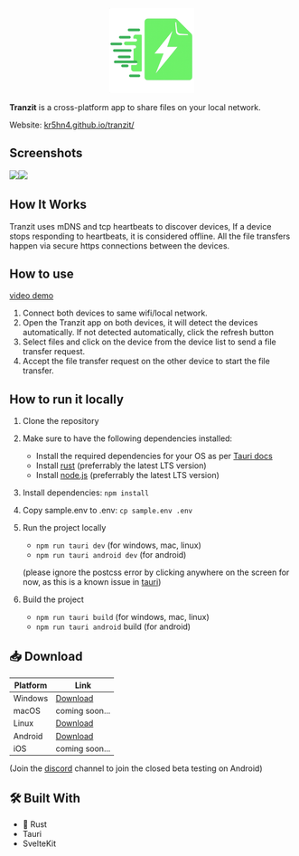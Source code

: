 <p align="center">
  <img src="./static/images/logo.png" alt="Tranzit logo" />
</p>

**Tranzit** is a cross-platform app to share files on your local network.

Website: [kr5hn4.github.io/tranzit/](https://kr5hn4.github.io/tranzit/)

## Screenshots

<img src="https://kr5hn4.github.io/tranzit/images/screenshot-2.png" height="300"/><img src="https://kr5hn4.github.io/tranzit/images/screenshot-3.png" height="300"/>

## How It Works

Tranzit uses mDNS and tcp heartbeats to discover devices, If a device stops responding to heartbeats, it is considered offline. All the file transfers happen via secure https connections between the devices.

## How to use

[video demo](https://youtube.com/)

1. Connect both devices to same wifi/local network.
2. Open the Tranzit app on both devices, it will detect the devices automatically. If not detected automatically, click the refresh button
3. Select files and click on the device from the device list to send a file transfer request.
4. Accept the file transfer request on the other device to start the file transfer.

## How to run it locally

1. Clone the repository

2. Make sure to have the following dependencies installed:
   - Install the required dependencies for your OS as per [Tauri docs](https://v2.tauri.app/start/prerequisites/#system-dependencies)
   - Install [rust](https://rust-lang.org/tools/install/) (preferrably the latest LTS version)
   - Install [node.js](https://nodejs.org/en/download) (preferrably the latest LTS version)

3. Install dependencies: `npm install`

4. Copy sample.env to .env: `cp sample.env .env`

5. Run the project locally
   - `npm run tauri dev` (for windows, mac, linux)
   - `npm run tauri android dev` (for android)

   (please ignore the postcss error by clicking anywhere on the screen for now, as this is a known issue in [tauri](https://github.com/tauri-apps/tauri/issues/5839))

6. Build the project
   - `npm run tauri build` (for windows, mac, linux)
   - `npm run tauri android` build (for android)

## 📥 Download

| Platform | Link                                                                                                |
| -------- | --------------------------------------------------------------------------------------------------- |
| Windows  | [Download](https://github.com/kr5hn4/tranzit/releases/download/v0.2.0/tranzit_0.1.0_x64-setup.exe)  |
| macOS    | coming soon...                                                                                      |
| Linux    | [Download](https://github.com/kr5hn4/tranzit/releases/download/v0.2.0/tranzit_0.1.0_amd64.AppImage) |
| Android  | [Download](https://play.google.com/store/apps/details?id=org.tranzit.app)                           |
| iOS      | coming soon...                                                                                      |

(Join the [discord](https://discord.gg/2eGza5XT) channel to join the closed beta testing on Android)

## 🛠️ Built With

- 🦀 Rust
- Tauri
- SvelteKit
